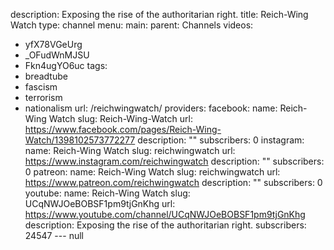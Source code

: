 description: Exposing the rise of the authoritarian right.
title: Reich-Wing Watch
type: channel
menu:
  main:
    parent: Channels
videos:
- yfX78VGeUrg
- _OFudWnMJSU
- Fkn4ugYO6uc
tags:
- breadtube
- fascism
- terrorism
- nationalism
url: /reichwingwatch/
providers:
  facebook:
    name: Reich-Wing Watch
    slug: Reich-Wing-Watch
    url: https://www.facebook.com/pages/Reich-Wing-Watch/1398102573772277
    description: ""
    subscribers: 0
  instagram:
    name: Reich-Wing Watch
    slug: reichwingwatch
    url: https://www.instagram.com/reichwingwatch
    description: ""
    subscribers: 0
  patreon:
    name: Reich-Wing Watch
    slug: reichwingwatch
    url: https://www.patreon.com/reichwingwatch
    description: ""
    subscribers: 0
  youtube:
    name: Reich-Wing Watch
    slug: UCqNWJOeBOBSF1pm9tjGnKhg
    url: https://www.youtube.com/channel/UCqNWJOeBOBSF1pm9tjGnKhg
    description: Exposing the rise of the authoritarian right.
    subscribers: 24547
--- null
